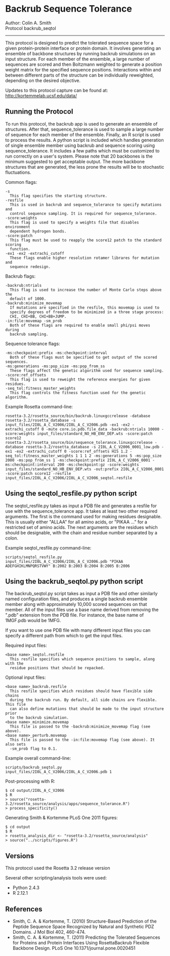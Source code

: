 Backrub Sequence Tolerance
==========================

Author: Colin A. Smith  
Protocol backrub_seqtol

---

This protocol is designed to predict the tolerated sequence space for a
given protein-protein interface or protein domain. It involves generating an
ensemble of backbone structures by running backrub simulations on an input
structure. For each member of the ensemble, a large number of sequences are 
scored and then Boltzmann weighted to generate a position weight matrix for
the specified sequence positions. Interactions within and between different
parts of the structure can be individually reweighted, depending on the
desired objective.

Updates to this protocol capture can be found at:
http://kortemmelab.ucsf.edu/data/

Running the Protocol
--------------------
To run this protocol, the backrub app is used to generate an ensemble of
structures. After that, sequence_tolerance is used to sample a large number
of sequence for each member of the ensemble. Finally, an R script is used to
process the results. A python script is included which handles generation of
single ensemble member using backrub and sequence scoring using
sequence_tolerance. It includes a few paths which must be customized to run
correctly on a user's system. Please note that 20 backbones is the minimum
suggested to get acceptable output. The more backbone structures that are
generated, the less prone the results will be to stochastic fluctuations.

Common flags:

    -s
      This flag specifies the starting structure.
    -resfile
      This is used in backrub and sequence_tolerance to specify mutations and 
      control sequence sampling. It is required for sequence_tolerance.
    -score:weights
      This flag is used to specify a weights file that disables environment 
      dependent hydrogen bonds.
    -score:patch
      This flag must be used to reapply the score12 patch to the standard scoring
      function.
    -ex1 -ex2 -extrachi_cutoff
      These flags enable higher resolution rotamer librares for mutation and
      sequence redesign.

Backrub flags:

    -backrub:ntrials
      This flag is used to increase the number of Monte Carlo steps above the
      default of 1000.
    -backrub:minimize_movemap
      If mutations are specified in the resfile, this movemap is used to 
      specify degrees of freedom to be minimized in a three stage process:
      CHI, CHI+BB, CHI+BB+JUMP.
    -in:file:movemap -sm_prob
      Both of these flags are required to enable small phi/psi moves during
      backrub sampling.

Sequence tolerance flags:

    -ms:checkpoint:prefix -ms:checkpoint:interval
      Both of these flags must be specified to get output of the scored sequences.
    -ms:generations -ms:pop_size -ms:pop_from_ss
      These flags affect the genetic algorithm used for sequence sampling.
    -score:ref_offsets
      This flag is used to reweight the reference energies for given residues.
    -seq_tol:fitness_master_weights
      This flag controls the fitness function used for the genetic algorithm.

Example Rosetta command-line:

    rosetta-3.2/rosetta_source/bin/backrub.linuxgccrelease -database rosetta-3.2/rosetta_database -s input_files/2I0L_A_C_V2006/2I0L_A_C_V2006.pdb -ex1 -ex2 -extrachi_cutoff 0 -mute core.io.pdb.file_data -backrub:ntrials 10000 -score:weights input_files/standard_NO_HB_ENV_DEP.wts -score:patch score12
    rosetta-3.2/rosetta_source/bin/sequence_tolerance.linuxgccrelease -database rosetta-3.2/rosetta_database -s 2I0L_A_C_V2006_0001_low.pdb -ex1 -ex2 -extrachi_cutoff 0 -score:ref_offsets HIS 1.2 -seq_tol:fitness_master_weights 1 1 1 2 -ms:generations 5 -ms:pop_size 2000 -ms:pop_from_ss 1 -ms:checkpoint:prefix 2I0L_A_C_V2006_0001 -ms:checkpoint:interval 200 -ms:checkpoint:gz -score:weights input_files/standard_NO_HB_ENV_DEP.wts -out:prefix 2I0L_A_C_V2006_0001 -score:patch score12 -resfile input_files/2I0L_A_C_V2006/2I0L_A_C_V2006_seqtol.resfile

Using the seqtol_resfile.py python script
-----------------------------------------

The seqtol_resfile.py takes as input a PDB file and generates a resfile for
use with the sequence_tolerance app. It takes at least two other required
arguments. The first is the command used for making residues designable. This
is usually either "ALLAA" for all amino acids, or "PIKAA ..." for a 
restricted set of amino acids. The next arguments are the residues which 
should be designable, with the chain and residue number separated by a
colon.

Example seqtol_resfile.py command-line:

    scripts/seqtol_resfile.py input_files/2I0L_A_C_V2006/2I0L_A_C_V2006.pdb "PIKAA ADEFGHIKLMNPQRSTVWY" B:2002 B:2003 B:2004 B:2005 B:2006

Using the backrub_seqtol.py python script
-----------------------------------------

The backrub_seqtol.py script takes as input a PDB file and other similarly
named configuration files, and produces a single backrub ensemble member
along with approximately 10,000 scored sequences on that member. All of the
input files use a base name derived from removing the ".pdb" extension from
the PDB file. For instance, the base name of 1MGF.pdb would be 1MFG.

If you want to use one PDB file with many different input files you can 
specify a different path from which to get the input files.

Required input files:

    <base name>_seqtol.resfile
      This resfile specifies which sequence positions to sample, along with the
      residue positions that should be repacked.

Optional input files:

    <base name>_backrub.resfile
      This resfile specifies which residues should have flexible side chains
      during the backrub run. By default, all side chains are flexible. This file
      can also define mutations that should be made to the input structure prior
      to the backrub simulation.
    <base name>_minimize.movemap
      This file is passed to the -backrub:minimize_movemap flag (see above).
    <base name>_perturb.movemap
      This file is passed to the -in:file:movemap flag (see above). It also sets
      -sm_prob flag to 0.1.

Example overall command-line:

    scripts/backrub_seqtol.py input_files/2I0L_A_C_V2006/2I0L_A_C_V2006.pdb 1

Post-processing with R:

    $ cd output/2I0L_A_C_V2006
    $ R
    > source("rosetta-3.2/rosetta_source/analysis/apps/sequence_tolerance.R")
    > process_specificity()

Generating Smith & Kortemme PLoS One 2011 figures:

    $ cd output
    $ R
    > rosetta_analysis_dir <- "rosetta-3.2/rosetta_source/analysis"
    > source("../scripts/figures.R")

Versions
--------

This protocol used the Rosetta 3.2 release version

Several other scripting/analysis tools were used:

* Python 2.4.3
* R 2.12.1

References
----------

* Smith, C. A. & Kortemme, T. (2010) Structure-Based Prediction of the Peptide 
  Sequence Space Recognized by Natural and Synthetic PDZ Domains. J Mol Biol 
  402, 460-474.
* Smith, C. A. & Kortemme, T. (2011) Predicting the Tolerated Sequences for 
  Proteins and Protein Interfaces Using RosettaBackrub Flexible Backbone 
  Design. PLoS One 10.1371/journal.pone.0020451

